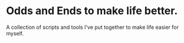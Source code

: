 # Odds and Ends to make life better.

A collection of scripts and tools I've put together to make life easier for myself.
